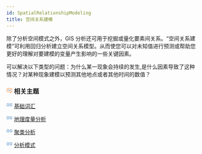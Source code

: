 ```yaml
---
id: SpatialRelationshipModeling
title: 空间关系建模
---
```

除了分析空间模式之外，GIS
分析还可用于挖掘或量化要素间关系。“空间关系建模”可利用回归分析建立空间关系模型。从而使您可以对未知值进行预测或帮助您更好的理解对要建模的变量产生影响的一些关键因素。

可以解决以下类型的问题：为什么某一现象会持续的发生,是什么因素导致了这种情况？对某种现象建模以预测其他地点或者其他时间的数值？

### ![](img/seealso.png) 相关主题

![](img/smalltitle.png) [基础词汇](BasicVocabulary.html)

![](img/smalltitle.png) [地理度量分析](MeasureGeographicDistributions.html)

![](img/smalltitle.png) [聚类分析](Clusters.html)

![](img/smalltitle.png) [分析模式](AnalyzingPatterns.html)




